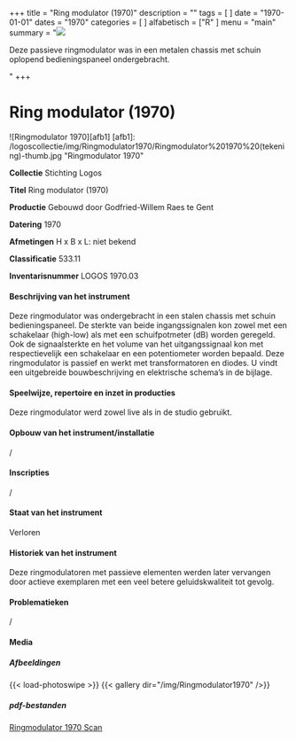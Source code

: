 ﻿+++
title = "Ring modulator (1970)"
description = ""
tags = [
]
date = "1970-01-01"
dates = "1970"
categories = [
]
alfabetisch = ["R"
]
menu = "main"
summary = "<a href='/logoscollectie/1970/ringmodulator1970'><img src='/logoscollectie/img/Ringmodulator1970/Ringmodulator%201970%20(tekening)-thumb.jpg'></a><p>Deze passieve ringmodulator was in een metalen chassis met schuin oplopend bedieningspaneel ondergebracht.</p>"
+++

# Ring modulator (1970)
![Ringmodulator 1970][afb1]
[afb1]: /logoscollectie/img/Ringmodulator1970/Ringmodulator%201970%20(tekening)-thumb.jpg "Ringmodulator 1970"

**Collectie**
Stichting Logos

**Titel**
Ring modulator (1970)

**Productie**
Gebouwd door Godfried-Willem Raes te Gent

**Datering**
1970

**Afmetingen**
H x B x L: niet bekend

**Classificatie**
533.11

**Inventarisnummer**
LOGOS 1970.03

#### Beschrijving van het instrument
Deze ringmodulator was ondergebracht in een stalen chassis met schuin bedieningspaneel. De sterkte van beide ingangssignalen kon zowel met een schakelaar (high-low) als met een schuifpotmeter (dB) worden geregeld. Ook de signaalsterkte en het volume van het uitgangssignaal kon met respectievelijk een schakelaar en een potentiometer worden bepaald. Deze ringmodulator is passief en werkt met transformatoren en diodes. U vindt een uitgebreide bouwbeschrijving en elektrische schema’s in de bijlage.

#### Speelwijze, repertoire en inzet in producties
Deze ringmodulator werd zowel live als in de studio gebruikt.

#### Opbouw van het instrument/installatie
/

#### Inscripties
/

#### Staat van het instrument
Verloren

#### Historiek van het instrument
Deze ringmodulatoren met passieve elementen werden later vervangen door actieve exemplaren met een veel betere geluidskwaliteit tot gevolg.

#### Problematieken
/

#### Media
##### Afbeeldingen
{{< load-photoswipe >}}
{{< gallery dir="/img/Ringmodulator1970" />}}

##### pdf-bestanden
[Ringmodulator 1970 Scan](/logoscollectie/pdf/Ringmodulator1970/Ringmodulator%201970%20scan.pdf)